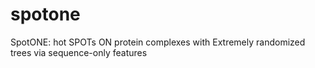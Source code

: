 # spotone
SpotONE: hot SPOTs ON protein complexes with Extremely randomized trees via sequence-only features
